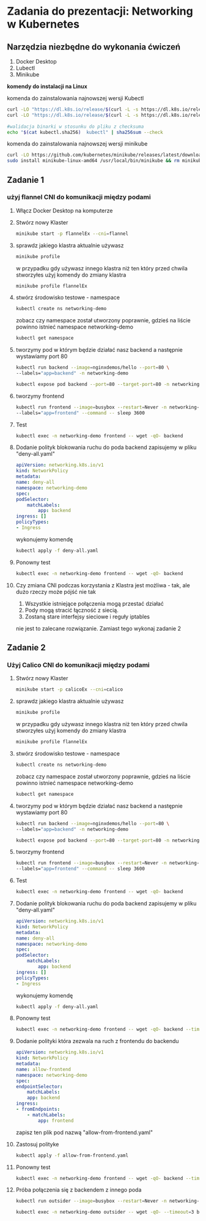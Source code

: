 # Zadania do prezentacji: Networking w Kubernetes 

## Narzędzia niezbędne do wykonania ćwiczeń 
1. Docker Desktop 
1. Lubectl 
1. Minikube 

**komendy do instalacji na Linux** 

komenda do zainstalowania najnowszej wersji Kubectl
```bash
curl -LO "https://dl.k8s.io/release/$(curl -L -s https://dl.k8s.io/release/stable.txt)/bin/linux/amd64/kubectl"
curl -LO "https://dl.k8s.io/release/$(curl -L -s https://dl.k8s.io/release/stable.txt)/bin/linux/amd64/kubectl.sha256"
   
#walidacja binarki w stosunku do pliku z checksuma 
echo "$(cat kubectl.sha256)  kubectl" | sha256sum --check

```

komenda do zainstalowania najnowszej wersji minikube
```bash
curl -LO https://github.com/kubernetes/minikube/releases/latest/download/minikube-linux-amd64
sudo install minikube-linux-amd64 /usr/local/bin/minikube && rm minikube-linux-amd64
```

## Zadanie 1 

### użyj flannel CNI do komunikacji między podami  

1. Włącz Docker Desktop na komputerze 
1. Stwórz nowy Klaster 
    ```bash
    minikube start -p flannelEx --cni=flannel
    ```
1. sprawdz jakiego klastra aktualnie używasz

    ```bash
    minikube profile
    ```

    w przypadku gdy używasz innego klastra niż ten który przed chwila stworzyłes użyj komendy do zmiany klastra

    ```bash
    minikube profile flannelEx
    ```
1. stwórz środowisko testowe - namespace 
    ```bash
    kubectl create ns networking-demo
    ```
    zobacz czy namespace został utworzony poprawnie, gdzieś na liście powinno istnieć namespace networking-demo
    ```bash
    kubectl get namespace
    ```
1. tworzymy pod w którym będzie działać nasz backend a następnie wystawiamy port 80
    ```bash
    kubectl run backend --image=nginxdemos/hello --port=80 \
    --labels="app=backend" -n networking-demo

    kubectl expose pod backend --port=80 --target-port=80 -n networking-demo
    ```

1. tworzymy frontend 
    ```bash
    kubectl run frontend --image=busybox --restart=Never -n networking-demo \
    --labels="app=frontend" --command -- sleep 3600

    ```
1. Test 

    ```bash
    kubectl exec -n networking-demo frontend -- wget -qO- backend
    ```
1. Dodanie polityk blokowania ruchu do poda backend
    zapisujemy w pliku "deny-all.yaml"
    ```yaml
    apiVersion: networking.k8s.io/v1
    kind: NetworkPolicy
    metadata:
    name: deny-all
    namespace: networking-demo
    spec:
    podSelector:
        matchLabels:
            app: backend
    ingress: []
    policyTypes:
    - Ingress
    ```
    wykonujemy komendę
    ```bash
    kubectl apply -f deny-all.yaml
    ```
1. Ponowny test 
    ```bash
    kubectl exec -n networking-demo frontend -- wget -qO- backend 
    ```
1. Czy zmiana CNI podczas korzystania z Klastra jest możliwa - tak, ale dużo rzeczy może pójść nie tak 
    1. Wszystkie istniejące połączenia mogą przestać działać 
    1. Pody mogą stracić łączność z siecią.
    1. Zostaną stare interfejsy sieciowe i reguły iptables

    nie jest to zalecane rozwiązanie. Zamiast tego wykonaj zadanie 2 

## Zadanie 2
### Użyj Calico CNI do komunikacji między podami 
1. Stwórz nowy Klaster 
    ```bash
    minikube start -p calicoEx --cni=calico
    ```
1. sprawdz jakiego klastra aktualnie używasz

    ```bash
    minikube profile
    ```

    w przypadku gdy używasz innego klastra niż ten który przed chwila stworzyłes użyj komendy do zmiany klastra

    ```bash
    minikube profile flannelEx
    ```
1. stwórz środowisko testowe - namespace 
    ```bash
    kubectl create ns networking-demo
    ```
    zobacz czy namespace został utworzony poprawnie, gdzieś na liście powinno istnieć namespace networking-demo
    ```bash
    kubectl get namespace
    ```
1. tworzymy pod w którym będzie działać nasz backend a następnie wystawiamy port 80
    ```bash
    kubectl run backend --image=nginxdemos/hello --port=80 \
    --labels="app=backend" -n networking-demo

    kubectl expose pod backend --port=80 --target-port=80 -n networking-demo
    ```

1. tworzymy frontend 
    ```bash
    kubectl run frontend --image=busybox --restart=Never -n networking-demo \
    --labels="app=frontend" --command -- sleep 3600

    ```
1. Test 

    ```bash
    kubectl exec -n networking-demo frontend -- wget -qO- backend
    ```
1. Dodanie polityk blokowania ruchu do poda backend
    zapisujemy w pliku "deny-all.yaml"
    ```yaml
    apiVersion: networking.k8s.io/v1
    kind: NetworkPolicy
    metadata:
    name: deny-all
    namespace: networking-demo
    spec:
    podSelector:
        matchLabels:
            app: backend
    ingress: []
    policyTypes:
    - Ingress
    ```
    wykonujemy komendę
    ```bash
    kubectl apply -f deny-all.yaml
    ```
1. Ponowny test 
    ```bash
    kubectl exec -n networking-demo frontend -- wget -qO- backend --timeout=3
    ```
1. Dodanie polityki która zezwala na ruch z frontendu do backendu

    ```yaml
    apiVersion: networking.k8s.io/v1
    kind: NetworkPolicy
    metadata:
    name: allow-frontend
    namespace: networking-demo
    spec:
    endpointSelector:
        matchLabels:
        app: backend
    ingress:
    - fromEndpoints:
        - matchLabels:
            app: frontend
    ```
    zapisz ten plik pod nazwą  "allow-from-frontend.yaml"
1. Zastosuj polityke 
    ```bash
    kubectl apply -f allow-from-frontend.yaml
    ```
1. Ponowny test 
    ```bash
    kubectl exec -n networking-demo frontend -- wget -qO- backend --timeout=3
    ```
1. Próba połączenia się z backendem z innego poda 
    ```bash
    kubectl run outsider --image=busybox --restart=Never -n networking-demo --command -- sleep 3600

    kubectl exec -n networking-demo outsider -- wget -qO- --timeout=3 backend
    ```